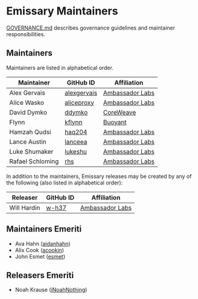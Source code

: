 # Emissary Maintainers

[GOVERNANCE.md](GOVERNANCE.md) describes governance guidelines and
maintainer responsibilities.

## Maintainers

Maintainers are listed in alphabetical order.

| Maintainer       | GitHub ID                                     | Affiliation                                         |
| ---------------- | --------------------------------------------- | --------------------------------------------------- |
| Alex Gervais     | [alexgervais](https://github.com/alexgervais) | [Ambassador Labs](https://www.github.com/datawire/) |
| Alice Wasko      | [aliceproxy](https://github.com/aliceproxy)   | [Ambassador Labs](https://www.github.com/datawire/) |
| David Dymko      | [ddymko](https://github.com/ddymko)           | [CoreWeave](https://www.coreweave.com) |
| Flynn            | [kflynn](https://github.com/kflynn)           | [Buoyant](https://www.buoyant.io)                   |
| Hamzah Qudsi     | [haq204](https://github.com/haq204)           | [Ambassador Labs](https://www.github.com/datawire/) |
| Lance Austin     | [lanceea](https://github.com/lanceea)         | [Ambassador Labs](https://www.github.com/datawire/) |
| Luke Shumaker    | [lukeshu](https://github.com/lukeshu)         | [Ambassador Labs](https://www.github.com/datawire/) |
| Rafael Schloming | [rhs](https://github.com/rhs)                 | [Ambassador Labs](https://www.github.com/datawire/) |



In addition to the maintainers, Emissary releases may be created by any
of the following (also listed in alphabetical order):

| Releaser     | GitHub ID                           | Affiliation                                         |
| ------------ | ----------------------------------- | --------------------------------------------------- |
| Will Hardin  | [w-h37](https://github.com/w-h37)   | [Ambassador Labs](https://www.github.com/datawire/) |

## Maintainers Emeriti

* Ava Hahn ([aidanhahn](https://github.com/aidanhahn))
* Alix Cook  ([acookin](https://github.com/acookin))
* John Esmet ([esmet](https://github.com/esmet))

## Releasers Emeriti

* Noah Krause ([iNoahNothing](https://github.com/iNoahNothing))
